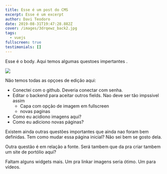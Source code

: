 ```yaml
---
title: Esse é um post do CMS
excerpt: Esse é um excerpt
author: Davi Teodoro
date: 2019-08-31T19:47:28.882Z
cover: /images/3drqewz_back2.jpg
tags:
  - vuejs
fullscreen: true
testimonials: []
---
```

Esse é o body. Aqui temos algumas questoes impertantes .

![](/images/3drqewz_back2.jpg)

Não temos todas as opçoes de edição aqui: 

* Conectei com o github. Deveria conectar com senha.
* Editar o backend para aceitar outros fields. Nao deve ser tão impssivel assim
  * Capa com opção de imagem em fullscreen
  * novas paginas
* Como eu acidiono imagens aqui?
* Como eu adiciono novas páginas?

Existem ainda outras questões importantes que ainda nao foram bem definidas. Tem como mudar essa página inicial? Não sei bem se gosto dela.

Outra questão é em relação a fonte. Será tambem que da pra criar tambem um site de portólio aqui? 

Faltam alguns widgets mais. Um pra linkar imagens seria ótimo. Um para vídeos.
